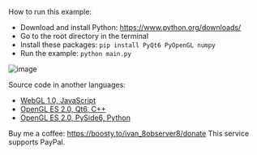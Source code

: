 How to run this example:
- Download and install Python: https://www.python.org/downloads/
- Go to the root directory in the terminal
- Install these packages: `pip install PyQt6 PyOpenGL numpy`
- Run the example: `python main.py`

![image](https://github.com/8Observer8/sprite-in-sfml-style-opengles2-pyqt6-python/assets/3908473/e8db2fc6-bb23-4740-9fc9-4d304b8c425b)

Source code in another languages:
- [WebGL 1.0, JavaScript](https://github.com/8Observer8/sprite-in-sfml-style-rollup-webgl-js)
- [OpenGL ES 2.0, Qt6, C++](https://github.com/8Observer8/sprite-in-sfml-style-opengles2-qt6-cpp)
- [OpenGL ES 2.0, PySide6, Python](https://github.com/8Observer8/sprite-in-sfml-style-opengles2-pyside6-python)

Buy me a coffee: https://boosty.to/ivan_8observer8/donate This service supports PayPal.
